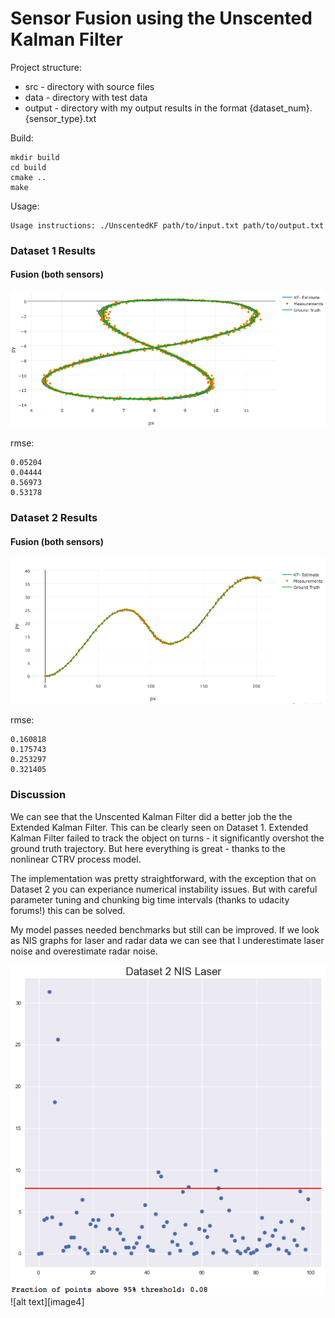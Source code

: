 # Sensor Fusion using the Unscented Kalman Filter

[//]: # (Image References)

[image1]: ./images/1.fusion.png
[image2]: ./images/2.fusion.png
[image3]: ./images/laser_nis.png
[image3]: ./images/radar_nis.png


Project structure:
 * src - directory with source files
 * data - directory with test data
 * output - directory with my output results in the format {dataset_num}.{sensor_type}.txt

Build:
```
mkdir build
cd build
cmake ..
make
```

Usage:
```
Usage instructions: ./UnscentedKF path/to/input.txt path/to/output.txt
```

### Dataset 1 Results

#### Fusion (both sensors)

![alt text][image1]

rmse:
```
0.05204
0.04444
0.56973
0.53178
```

### Dataset 2 Results

#### Fusion (both sensors)

![alt text][image2]

rmse:
```
0.160818
0.175743
0.253297
0.321405
```

### Discussion

We can see that the Unscented Kalman Filter did a better job the the Extended Kalman Filter. This can be clearly seen on Dataset 1. Extended Kalman Filter failed to track the object on turns - it significantly overshot the ground truth trajectory. But here everything is great - thanks to the nonlinear CTRV process model.

The implementation was pretty straightforward, with the exception that on Dataset 2 you can experiance numerical instability issues. But with careful parameter tuning and chunking big time intervals (thanks to udacity forums!) this can be solved.

My model passes needed benchmarks but still can be improved. If we look as NIS graphs for laser and radar data we can see that I underestimate laser noise and overestimate radar noise.

![alt text][image3]
![alt text][image4]
